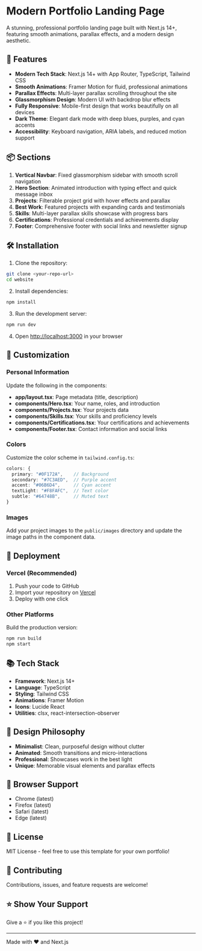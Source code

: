 # Modern Portfolio Landing Page

A stunning, professional portfolio landing page built with Next.js 14+, featuring smooth animations, parallax effects, and a modern design aesthetic.

## 🚀 Features

- **Modern Tech Stack**: Next.js 14+ with App Router, TypeScript, Tailwind CSS
- **Smooth Animations**: Framer Motion for fluid, professional animations
- **Parallax Effects**: Multi-layer parallax scrolling throughout the site
- **Glassmorphism Design**: Modern UI with backdrop blur effects
- **Fully Responsive**: Mobile-first design that works beautifully on all devices
- **Dark Theme**: Elegant dark mode with deep blues, purples, and cyan accents
- **Accessibility**: Keyboard navigation, ARIA labels, and reduced motion support

## 📦 Sections

1. **Vertical Navbar**: Fixed glassmorphism sidebar with smooth scroll navigation
2. **Hero Section**: Animated introduction with typing effect and quick message inbox
3. **Projects**: Filterable project grid with hover effects and parallax
4. **Best Work**: Featured projects with expanding cards and testimonials
5. **Skills**: Multi-layer parallax skills showcase with progress bars
6. **Certifications**: Professional credentials and achievements display
7. **Footer**: Comprehensive footer with social links and newsletter signup

## 🛠️ Installation

1. Clone the repository:
```bash
git clone <your-repo-url>
cd website
```

2. Install dependencies:
```bash
npm install
```

3. Run the development server:
```bash
npm run dev
```

4. Open [http://localhost:3000](http://localhost:3000) in your browser

## 📝 Customization

### Personal Information

Update the following in the components:

- **app/layout.tsx**: Page metadata (title, description)
- **components/Hero.tsx**: Your name, roles, and introduction
- **components/Projects.tsx**: Your projects data
- **components/Skills.tsx**: Your skills and proficiency levels
- **components/Certifications.tsx**: Your certifications and achievements
- **components/Footer.tsx**: Contact information and social links

### Colors

Customize the color scheme in `tailwind.config.ts`:

```typescript
colors: {
  primary: "#0F172A",    // Background
  secondary: "#7C3AED",  // Purple accent
  accent: "#06B6D4",     // Cyan accent
  textLight: "#F8FAFC",  // Text color
  subtle: "#64748B",     // Muted text
}
```

### Images

Add your project images to the `public/images` directory and update the image paths in the component data.

## 🚀 Deployment

### Vercel (Recommended)

1. Push your code to GitHub
2. Import your repository on [Vercel](https://vercel.com)
3. Deploy with one click

### Other Platforms

Build the production version:
```bash
npm run build
npm start
```

## 📚 Tech Stack

- **Framework**: Next.js 14+
- **Language**: TypeScript
- **Styling**: Tailwind CSS
- **Animations**: Framer Motion
- **Icons**: Lucide React
- **Utilities**: clsx, react-intersection-observer

## 🎨 Design Philosophy

- **Minimalist**: Clean, purposeful design without clutter
- **Animated**: Smooth transitions and micro-interactions
- **Professional**: Showcases work in the best light
- **Unique**: Memorable visual elements and parallax effects

## 📱 Browser Support

- Chrome (latest)
- Firefox (latest)
- Safari (latest)
- Edge (latest)

## 📄 License

MIT License - feel free to use this template for your own portfolio!

## 🤝 Contributing

Contributions, issues, and feature requests are welcome!

## ⭐ Show Your Support

Give a ⭐️ if you like this project!

---

Made with ❤️ and Next.js
